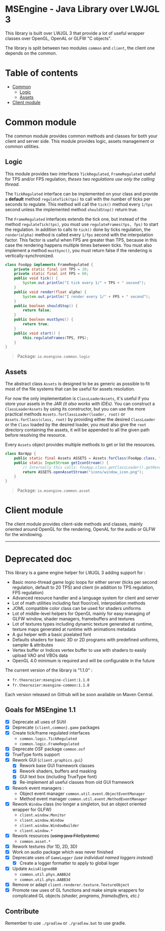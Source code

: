 # MSEngine - Java Library over LWJGL 3

This library is built over LWJGL 3 that provide a lot of useful wrapper
classes over OpenGL, OpenAL or GLFW "C objects".

The library is split between two modules `common` and `client`, the
client one depends on the common.

# Table of contents

- [Common](#common-module)
    - [Logic](#logic)
    - [Assets](#assets)
- [Client module](#client-module)

# Common module

The common module provides common methods and classes for both your client
and server side. This module provides logic, assets management or common
utilities.

## Logic

This module provides two interfaces `TickRegulated`, `FrameRegulated`
useful for TPS and/or FPS regulation, *theses two regulations use only
the calling thread*.

The `TickRegulated` interface can be implemented on your class and provide
a **default** method `regulateTick(tps)` to call with the number of ticks
per seconds to regulate. This method will call the `tick()` method every
`1/tps` second unless the implemented method `shouldStop()` return true.

The `FrameRegulated` interfaces extends the tick one, but instead of the
method `regulateTick(tps)`, you must use `regulateFrames(tps, fps)` to
start the regulation. In addition to calls to `tick()` done by ticks
regulation, the `render(alpha)` method is called every `1/fps` second
with the interpolation factor. This factor is useful when FPS are
greater than TPS, because in this case the rendering happens multiple
times between ticks. You must also implement a method `mustSync()`, you
must return false if the rendering is vertically-synchronized.

```java
class FooApp implements FrameRegulated {
    private static final int TPS = 20;
    private static final int FPS = 60;
    public void tick() {
        System.out.println("I tick every 1/" + TPS + " second");
    }
    public void render(float alpha) {
        System.out.println("I render every 1/" + FPS + " second");
    }
    public boolean shouldStop() {
        return false;
    }
    public boolean mustSync() {
        return true;
    }
    public void start() {
        this.regulateFrames(TPS, FPS);
    }
}
```

> Package: `io.msengine.common.logic`

## Assets

The abstract class `Assets` is designed to be as generic as possible to fit
most of the file systems that can be useful for assets resolution.

For now  the only implementation is `ClassLoaderAssets`, it's useful if you
store your assets in the JAR *(it also works with IDEs)*. You can construct
a `ClassLoaderAssets` by using its constructor, but you can use the more
practical methods `Assets.forClassLoader(loader, root)` or
`Assets.forClass(class, root)` by providing either the desired `ClassLoader`
or the `Class` loaded by the desired loader, you must also give the `root`
directory containing the assets, it will be appended to all the given
path before resolving the resource.

Every `Assets` object provides multiple methods to get or list the resources.

```java
class BarApp {
    public static final Assets ASSETS = Assets.forClass(FooApp.class, "assets");
	public static InputStream getIconStream() {
        // Internally this calls: FooApp.class.getClassLoader().getResourceAsStream("assets/icons/window_icon.png")
        return ASSETS.openAssetStream("icons/window_icon.png");
    }
}
```

> Package: `io.msengine.common.asset`

# Client module

The client module provides client-side methods and classes, mainly oriented
around OpenGL for the rendering, OpenAL for the audio or GLFW for the
windowing.








----------------

# Deprecated doc

This library is a game engine helper for LWJGL 3 adding support for :
- Basic mono-thread game logic loops for either server (ticks per second regulation, default to 20 TPS) and client (in addition to TPS regulation, FPS regulation)
- Advanced resource handler and a language system for client and server
- Lot of math utilities including fast floor/ceil, interpolation methods
- JOML compatible color class can be used for shaders uniforms
- Lot of middle-level helpers for OpenGL mainly for easy managing of GLFW window, shader managers, framebuffers and textures
- Lot of textures types including dynamic texture generated at runtime, texture maps generated at runtime with animations metadata
- A gui helper with a basic pixelated font
- Defaults shaders for basic 3D or 2D programs with predefined uniforms, sampler & attributes
- Vertex buffer or Indices vertex buffer to use with shaders to easily upload VAO and VBOs data
- OpenGL 4.0 minimum is required and will be configurable in the future

The current version of the library is "1.1.0" :
- `fr.theorozier:msengine-client:1.1.0`
- `fr.theorozier:msengine-common:1.1.0`

Each version released on Github will be soon available on Maven Central.

## Goals for MSEngine 1.1
- [x] Deprecate all uses of SUtil
- [x] Deprecate `{client,common}.game` packages
- [x] Create tick/frame regulated interfaces
    - `common.logic.TickRegulated`
    - `common.logic.FrameRegulated`
- [x] Deprecate OSF package `common.osf`
- [x] TrueType fonts support
- [x] Rework GUI (`client.graphics.gui`)
    - [x] Rework base GUI framework classes
    - [x] Rework shaders, buffers and masking
    - [x] GUI text box (including TrueType font)
    - [x] Re-implement all useful classes from old GUI framework
- [x] Rework event managers :
    - Object event manager `common.util.event.ObjectEventManager`
    - Method event manager `common.util.event.MethodEventManager`
- [x] Rework `Window` class (no longer a singleton, but an object oriented wrapper for GLFW)
    - `client.window.Monitor`
    - `client.window.Window`
    - `client.window.WindowBuilder`
    - `client.window.*`
- [x] Rework resources (~~using java FileSystems~~)
    - `common.asset.*`
- [x] Rework textures (for 1D, 2D, 3D)
- [x] Work on audio package which was never finished
- [x] Deprecate uses of `GameLogger` *(use individual named loggers instead)*
    - [x] Create a logger formatter to apply to global loger
- [x] Update `AxisAlignedBB`
    - `common.util.phys.AABB2d`
    - `common.util.phys.AABB3d`
- [x] Remove or adapt `client.renderer.texture.TextureObject`
- [x] Promote raw uses of GL functions and make simple wrappers for complicated GL objects *(shader, programs, framebuffers, etc.)*

## Contribute

Remember to use `./gradlew` or `./gradlew.bat` to use gradle.
